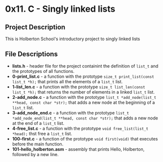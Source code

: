 # 0x11. C - Singly linked lists
## Project Description
This is Holberton School's introductory project to singly linked lists
## File Descriptions
* **lists.h** - header file for the project containint the definition of `list_t` and the prototypes of all functions.
* **0-print_list.c** - a function with the prototype `size_t print_list(const list_t *h);` that prints all the elements of a `list_t` list.
* **1-list_len.c** - a function with the prototype `size_t list_len(const list_t *h);` that returns the number of elements in a linked `list_t` list.
* **2-add_node.c** - a function with the prototype `list_t *add_node(list_t **head, const char *str);` that adds a new node at the beginning of a `list_t` list.
* **3-add_node_end.c** - a function with the prototype `list_t *add_node_end(list_t **head, const char *str);` that adds a new node at the end of a `list_t` list.
* **4-free_list.c** - a function with the prototype `void free_list(list_t *head);` thst free a `list_t` list.
* **100-first.c** - a function of the prototype `void first(void)` that executes before the main function.
* **101-hello_holberton.asm** - assembly that prints Hello, Holberton, followed by a new line.
